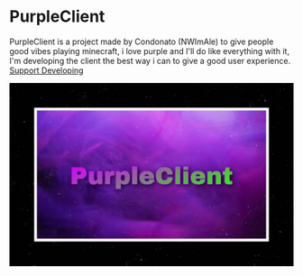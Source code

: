# PurpleClient
PurpleClient is a project made by Condonato (NWImAle) to give people good vibes playing minecraft, i love purple and I'll do like everything with it, I'm developing the client the best way i can to give a good user experience.
[Support Developing](https://paypal.me/NewImAle2)
<html>
<img src="purpleclientlogo.jpg">
</html>
